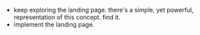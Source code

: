 - keep exploring the landing page. there's a simple, yet powerful, representation of this concept. find it.
- implement the landing page.